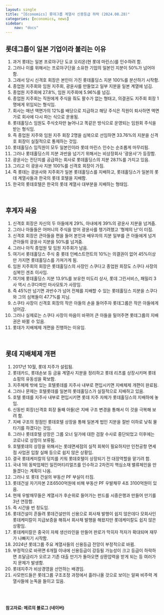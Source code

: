 ```yaml
---
layout: single
title: "[Economics] 롯데그룹 계열사 신용등급 하락 (2024.08.28)"
categories: [economics, news]
sidebar:
    nav: "docs"
---
```


## 롯데그룹이 일본 기업이라 불리는 이유
1. 과거 롯데는 일본 프로야구단 도쿄 오리온(현 롯데 마린스)를 인수하려 함.
1. 그러나 이를 위해서는 프로야구단을 소유한 기업의 일본인 지분이 50%가 넘어야 함.
1. 그래서 당시 신격호 회장은 본인이 가진 롯데홀딩스 지분 100%를 분산하기 시작함.
1. 종업원 지주회와 임원 지주회, 광윤사를 만들었고 일부 지분을 일본 계열에 넘김.
1. 종업원 지주회에 27.8%, 임원 지주회에 5.96%를 넘김.
1. 종업원 지주회는 직원에게 주식을 줘도 팔수가 없는 형태고, 의결권도 지주회 회장 1명에게 위임되는 형식임.
1. 회사는 매년 액면가의 12%를 배당으로 지급하고 해당 주식은 직원이 퇴사하면 액면가로 회사에 다시 파는 식으로 운용됨.
1. 롯데홀딩스 임원도 주식숫자만 늘어나고 똑같은 방식으로 운영되는 임원회 주식을 받는 형식임.
1. 즉 종업원 지주와 임원 지주 회장 2명을 심복으로 선임하면 33.76%의 지분을 신격호 회장이 실질적으로 통제하는 것임.
1. 롯데홀딩스 임직원이 모두 일본인이라 롯데 마린스 인수는 순조롭게 마무리됨.
1. 그러나 롯데홀딩스의 지분 과반을 넘기기 위해서는 비상장회사 '광윤사'가 등장함.
1. 광윤사는 전단지를 공급하는 회사로 롯데홀딩스의 지분 28.1%를 가지고 있음.
1. 그리고 이 광윤사 지분 100%를 신격호 회장이 가짐.
1. 즉 롯데는 광윤사와 지주회가 일본 롯데홀딩스를 지배하고, 롯데홀딩스가 일본의 롯데 계열사들과 한국의 롯데 호텔을 지배함.
1. 한국의 롯데호텔은 한국의 롯데 계열사 대부분을 지배하는 형태임.

<br/>

## 후계자 싸움
1. 신격호 회장은 자신의 두 아들에게 29%, 아내에게 39%의 광윤사 지분을 넘겨줌.
1. 그러나 아들들은 어머니의 주식을 얻어 광윤사를 챙기려했고 '형제의 난'이 터짐.
1. 신격호 회장은 큰아들을 편을 들어 본인과 배우자의 지분 일부를 큰 아들에게 넘겨 큰아들의 광윤사 지분을 50%를 넘겨줌.
1. 그러나 아직 종업원 및 임원 지주회가 남음.
1. 여기서 롯데홀딩스 주식 중 롯데 인베스트먼트의 10%는 의결권이 없어 45%이상만 가지면 롯데홀딩스를 가져가게 됨.
1. 임원 지주회의 회장은 롯데홀딩스의 사장인 스쿠다고 종업원 회장도 스쿠다 사장의 심복인 겐조 이사임.
1. 여기에 롯데홀딩스 지분 13.9%를 보유한 미도리 상사, 롯데 그린서비스, 패밀리 3사 역시 스쿠다파인 마사모토가 사장임.
1. 즉 45%만 넘기면 과반수가 넘어 전체를 지배할 수 있는 롯데홀딩스 지분을 스쿠다와 그의 심복들이 47.7%를 지님.
1. 스쿠타 사장이 신격호 회장의 작은 아들의 손을 들어주자 롯데그룹은 작은 아들에게 넘어감.
1. 그러나 실제로는 스쿠다 사장이 마음이 바뀌어 큰 아들을 밀어주면 롯데그룹의 지배권은 바뀔 수 있음.
1. 롯데가 지배체제 개편을 진행하는 이유임.

<br/>

## 롯데 지배체제 개편
1. 2017년 10월, 롯데 지주가 설립됨.
1. 롯데카드, 롯데손보 등 금융 계열사 지분을 정리하고 롯데 리츠를 상장시키며 롯데쇼핑의 유동성을 확보함.
1. 지주체제 밖에 있는 호텔롯데를 지주사 내부로 편입시키면 지배체제 개편이 완료됨.
1. 그러나 문제는 호텔롯데를 일본의 롯데홀딩스가 실질적으로 지배하고 있음.
1. 호텔 롯데를 지주사 내부로 편입시키면 롯데 지주 자체가 롯데홀딩스의 지배하에 놓임.
1. 신동빈 회장(신격호 회장 둘째 아들)은 지배 구조 변경을 통해서 이 것을 극복해 보려 함.
1. 지배 구조의 정점인 롯데호텔 상장을 통해 일본계 법인 지분을 절반 이하로 낮춰 물타기를 하겠다는 것임.
1. 그러나 롯데호텔 상장은 그룹 오너 일가에 대한 검찰 수사로 중단되었고 이후에는 코로나로 상장이 보류됨.
1. 호텔롯데의 상장을 위해서는 롯데면세점의 실적 회복이 필요하지만 인천공항 면세점 사업권 입찰 실패 등으로 쉽지 않은 상황임.
1. 결국 롯데케미칼의 덩치를 키워 롯데호텔이 상장되기 전 대장역할을 맡기려 함.
1. 국내 1위 동박업체인 일진머티리얼즈를 인수하고 2차전지 핵심소재 밸류체인을 만들겠다는 계획이 나옴.
1. 그러나 또 롯데 건설의 부동산 PF 부실이 터짐.
1. 롯데건설 자기자본 2조6500억원에 비해 부동산 PF 우발채무 4조 3100억원이 있음.
1. 현재 우발채무들은 계열사가 후순위로 들어가는 펀드를 시중은행과 만들어 만기를 3년 연장함.
1. 즉 시간을 번 정도임.
1. 롯데건설이 흔들려 롯데건설만의 신용으로 회사채 발행이 쉽지 않은데다 모회사인 롯데케미칼이 지급보증을 해줘서 회사채 발행을 해왔지만 롯데케미칼도 쉽지 않은 상황임.
1. 롯데케미칼은 중국이 자체 생산라인을 만들어 판로가 막히자 적자가 확대되며 재무가 나빠지기 시작함.
1. 2024년 롯데그룹 주요 계열사들의 신용등급 전망이 부정적으로 바뀜.
1. 부정적으로 바뀌면 6개월 이내에 신용등급이 강등될 가능성이 크고 등급이 하락하면 조달금리가 오르고 기존 대출 만기가 돌아오면 상환압력을 받게 되는 등 여러가지 문제가 발생함.
1. 롯데지주가 비상경영을 선언하는 배경임.
1. 사모펀드들은 롯데그룹 구조조정 과정에서 흘러나올 것으로 보이는 알짜 비주력 계열사들에 눈독을 들이고 있음.


<br/>
<br/>

#### 참고자료: 메르의 블로그 (네이버) 